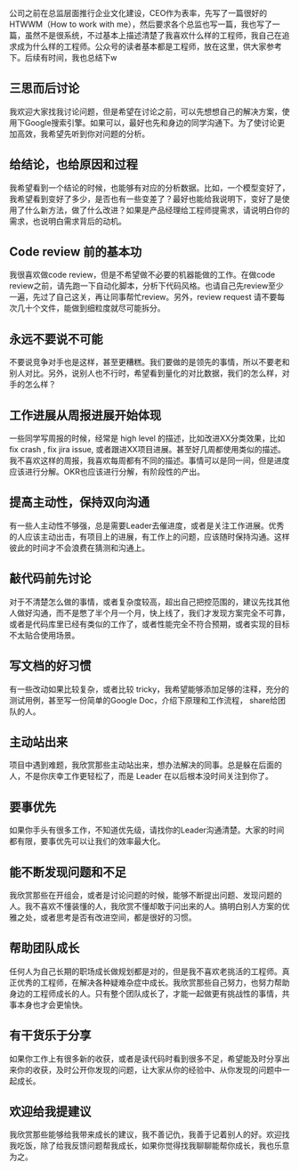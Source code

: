 公司之前在总监层面推行企业文化建设，CEO作为表率，先写了一篇很好的HTWWM（How to work with me），然后要求各个总监也写一篇，我也写了一篇，虽然不是很系统，不过基本上描述清楚了我喜欢什么样的工程师，我自己在追求成为什么样的工程师。公众号的读者基本都是工程师，放在这里，供大家参考下。后续有时间，我也总结下w

## 三思而后讨论
我欢迎大家找我讨论问题，但是希望在讨论之前，可以先想想自己的解决方案，使用下Google搜索引擎。如果可以，最好也先和身边的同学沟通下。为了使讨论更加高效，我希望先听到你对问题的分析。
  
## 给结论，也给原因和过程
我希望看到一个结论的时候，也能够有对应的分析数据。比如，一个模型变好了，我希望看到变好了多少，是否也有一些变差了？最好也能给我说明下，变好了是使用了什么新方法，做了什么改进？如果是产品经理给工程师提需求，请说明白你的需求，也说明白需求背后的动机。

## Code review 前的基本功
我很喜欢做code review，但是不希望做不必要的机器能做的工作。在做code review之前，请先跑一下自动化脚本，分析下代码风格。也请自己先review至少一遍，先过了自己这关，再让同事帮忙review。另外，review request 请不要每次几十个文件，能做到细粒度就尽可能拆分。

## 永远不要说不可能
不要说竞争对手也是这样，甚至更糟糕。我们要做的是领先的事情，所以不要老和别人对比。另外，说别人也不行时，希望看到量化的对比数据，我们的怎么样，对手的怎么样？

## 工作进展从周报进展开始体现
一些同学写周报的时候，经常是 high level 的描述，比如改进XX分类效果，比如fix crash , fix jira issue, 或者跟进XX项目进展。甚至好几周都使用类似的描述。我不喜欢这样的周报，我喜欢每周都有不同的描述。事情可以是同一间，但是进度应该进行分解。OKR也应该进行分解，有阶段性的产出。

## 提高主动性，保持双向沟通
有一些人主动性不够强，总是需要Leader去催进度，或者是关注工作进展。优秀的人应该主动出击，有项目上的进展，有工作上的问题，应该随时保持沟通。这样彼此的时间才不会浪费在猜测和沟通上。

## 敲代码前先讨论
对于不清楚怎么做的事情，或者复杂度较高，超出自己把控范围的，建议先找其他人做好沟通，而不是憋了半个月一个月，快上线了，我们才发现方案完全不可靠，或者是代码库里已经有类似的工作了，或者性能完全不符合预期，或者实现的目标不太贴合使用场景。

## 写文档的好习惯
有一些改动如果比较复杂，或者比较 tricky，我希望能够添加足够的注释，充分的测试用例，甚至写一份简单的Google Doc，介绍下原理和工作流程， share给团队的人。

## 主动站出来
项目中遇到难题，我欣赏那些主动站出来，想办法解决的同事。总是躲在后面的人，不是你庆幸工作更轻松了，而是 Leader 在以后根本没时间关注到你了。

## 要事优先
如果你手头有很多工作，不知道优先级，请找你的Leader沟通清楚。大家的时间都有限，要事优先可以让我们的效率最大化。

## 能不断发现问题和不足
我欣赏那些在开组会，或者是讨论问题的时候，能够不断提出问题、发现问题的人。我不喜欢不懂装懂的人，我欣赏不懂却敢于问出来的人。搞明白别人方案的优雅之处，或者思考是否有改进空间，都是很好的习惯。

## 帮助团队成长
任何人为自己长期的职场成长做规划都是对的，但是我不喜欢老挑活的工程师。真正优秀的工程师，在解决各种疑难杂症中成长。我欣赏那些自己努力，也努力帮助身边的工程师成长的人。只有整个团队成长了，才能一起做更有挑战性的事情，共事本身也才会更愉快。

## 有干货乐于分享
如果你工作上有很多新的收获，或者是读代码时看到很多不足，希望能及时分享出来你的收获，及时公开你发现的问题，让大家从你的经验中、从你发现的问题中一起成长。

## 欢迎给我提建议
我欣赏那些能够给我带来成长的建议，我不善记仇，我善于记着别人的好。欢迎找我吃饭，除了给我反馈问题帮我成长，如果你觉得找我聊聊能帮你成长，我也乐意为之。
<!--stackedit_data:
eyJoaXN0b3J5IjpbMTA2NjQ1OTA3N119
-->